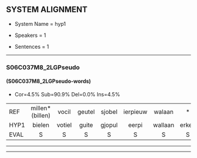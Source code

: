 
## SYSTEM ALIGNMENT

- System Name = hyp1

- Speakers = 1

- Sentences = 1

---

### S06C037M8_2LGPseudo

#### (S06C037M8_2LGPseudo-words)

- Cor=4.5%	Sub=90.9%	Del=0.0%	Ins=4.5%

|  |  |  |  |  |  |  |  |  |  |  |  |  |  |  |  |  |  |  |  |  |  |  |  |  |  |  |  |  |  |  |  |  |  |  |  |  |  |  |  |  |  |  |  |  |
|:--- |:---:|:---:|:---:|:---:|:---:|:---:|:---:|:---:|:---:|:---:|:---:|:---:|:---:|:---:|:---:|:---:|:---:|:---:|:---:|:---:|:---:|:---:|:---:|:---:|:---:|:---:|:---:|:---:|:---:|:---:|:---:|:---:|:---:|:---:|:---:|:---:|:---:|:---:|:---:|:---:|:---:|:---:|:---:|:---:|
| REF | millen*(billen) | vocil | geutel | sjobel | ierpieuw | walaan | * | erke | haweel | saarweng | gevicht |  | eemde | bepoud | orstalk | veten*(vetten) | gefouw*(gevouw) | vurpaand | nizung | fiewon | kneurem | vawaai | strellen | zwieten | foetbans | oonste |  | muider | grijnken | schielstaug | prilsood | * | vloender | milste | veurder | kloeien | ulen | orponk | schodig | ijpo | menuur | spreikje | hiffreeuw | wooien |
| HYP1 | bielen | votiel | guite | gjopul | eerpi | wallaan | erken | erken | aweel | scareling | gevicht | ende | bebrouwd | oorstalk | vetten | gevouw | vurpant | niet | zien | vielwon | knerem | waway | strillen | gewieten | voetbans | oonste | medder | grenken | schielstag | bril | zatzout | loender | milster | verder | kloien | len | orpon | sgondig | eppo | minuur | bruik | je | usereeuw | woen |
| EVAL | S | S | S | S | S | S | S | S | S | S |  | I | S | S | S | S | S | S | S | S | S | S | S | S | S |  | I | S | S | S | S | S | S | S | S | S | S | S | S | S | S | S | S | S |
---

---
